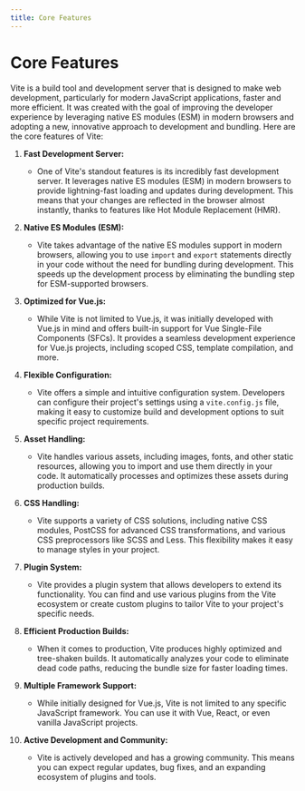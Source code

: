 ```yaml
---
title: Core Features
---
```


# Core Features

Vite is a build tool and development server that is designed to make web development, particularly for modern JavaScript applications, faster and more efficient. It was created with the goal of improving the developer experience by leveraging native ES modules (ESM) in modern browsers and adopting a new, innovative approach to development and bundling. Here are the core features of Vite:

1. **Fast Development Server:**

   - One of Vite's standout features is its incredibly fast development server. It leverages native ES modules (ESM) in modern browsers to provide lightning-fast loading and updates during development. This means that your changes are reflected in the browser almost instantly, thanks to features like Hot Module Replacement (HMR).

2. **Native ES Modules (ESM):**

   - Vite takes advantage of the native ES modules support in modern browsers, allowing you to use `import` and `export` statements directly in your code without the need for bundling during development. This speeds up the development process by eliminating the bundling step for ESM-supported browsers.

3. **Optimized for Vue.js:**

   - While Vite is not limited to Vue.js, it was initially developed with Vue.js in mind and offers built-in support for Vue Single-File Components (SFCs). It provides a seamless development experience for Vue.js projects, including scoped CSS, template compilation, and more.

4. **Flexible Configuration:**

   - Vite offers a simple and intuitive configuration system. Developers can configure their project's settings using a `vite.config.js` file, making it easy to customize build and development options to suit specific project requirements.

5. **Asset Handling:**

   - Vite handles various assets, including images, fonts, and other static resources, allowing you to import and use them directly in your code. It automatically processes and optimizes these assets during production builds.

6. **CSS Handling:**

   - Vite supports a variety of CSS solutions, including native CSS modules, PostCSS for advanced CSS transformations, and various CSS preprocessors like SCSS and Less. This flexibility makes it easy to manage styles in your project.

7. **Plugin System:**

   - Vite provides a plugin system that allows developers to extend its functionality. You can find and use various plugins from the Vite ecosystem or create custom plugins to tailor Vite to your project's specific needs.

8. **Efficient Production Builds:**

   - When it comes to production, Vite produces highly optimized and tree-shaken builds. It automatically analyzes your code to eliminate dead code paths, reducing the bundle size for faster loading times.

9. **Multiple Framework Support:**

   - While initially designed for Vue.js, Vite is not limited to any specific JavaScript framework. You can use it with Vue, React, or even vanilla JavaScript projects.

10. **Active Development and Community:**
    - Vite is actively developed and has a growing community. This means you can expect regular updates, bug fixes, and an expanding ecosystem of plugins and tools.
